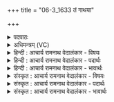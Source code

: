 +++
title = "06-3_1633 तं गाथया"

+++
<details><summary>पदपाठः</summary>

तम्। गा꣡थ꣢꣯या। पु꣡राण्या꣢। पु꣣नान꣢म्। अ꣣भि꣢। अ꣣नूषत। उत꣢। उ꣣। कृपन्त। धीत꣡यः꣢। दे꣣वा꣡ना꣢म्। ना꣡म꣢꣯। बि꣡भ्र꣢꣯तीः। १६३३।
</details>

<details><summary>अधिमन्त्रम् (VC)</summary>

- पवमानः सोमः
- रेभसूनू काश्यपौ
- अनुष्टुप्
- गान्धारः
</details>

<details><summary>हिन्दी : आचार्य रामनाथ वेदालंकार - विषयः</summary>

अगले मन्त्र में परमेश्वर की स्तुति और उसके फल का वर्णन है।
</details>

<details><summary>हिन्दी : आचार्य रामनाथ वेदालंकार - पदार्थः</summary>

पदार्थान्वय -  (पुनानम्)पवित्र करनेवाले(तम्)उस सोम की अर्थात् शुभ गुण-कर्मों की प्रेरणा करनेवाले परमात्मा की,स्तोता लोग(पुराण्या)सनातन(गाथया)वेद-गाथा से(अभ्यनूषत)स्तुति करते हैं।(उत उ)और(नाम)परमात्मा के प्रति नमन को(बिभ्रतीः)धारण करती हुई(देवानाम्)विद्वानों की(धीतयः)बुद्धियाँ और क्रियाएँ(कृपन्त)शक्तिशालिनी हो जाती हैं ॥३॥
</details>

<details><summary>हिन्दी : आचार्य रामनाथ वेदालंकार - भावार्थः</summary>

भावार्थ -  परमात्मा की स्तुति से स्तोताओं की वाणियाँ,प्रज्ञाएँ और क्रियाएँ बलवती होकर जीवन में उन्हें सफल करती हैं ॥३॥
</details>

<details><summary>संस्कृत : आचार्य रामनाथ वेदालंकार - विषयः</summary>

अथ परमेशस्तुतिं तत्फलं चाह।
</details>

<details><summary>संस्कृत : आचार्य रामनाथ वेदालंकार - पदार्थः</summary>

पदार्थान्वय -  (पुनानम्)पवित्रयन्तम्(तम्)सोमं शुभगुणप्रेरकं परमात्मानम्,स्तोतारः(पुराण्या)सनातन्या(गाथया)वेदवाचा।[गाथेति वाङ्नाम। निघं० १।११।] (अभ्यनूषत)अभिष्टुवन्ति।(उत उ)अपि च(नाम)परमात्मानं प्रति नमनम्(बिभ्रतीः)धारयन्त्यः(देवानाम्)विदुषाम्(धीतयः)प्रज्ञाः क्रियाश्च(कृपन्त)शक्तिमत्यो जायन्ते।[कृपू सामर्थ्ये,भ्वादिः।‘कृपो रो लः’अ० ८।२।१८ इति न प्रवर्तते,छन्दसि सर्वेषां विधीनां वैकल्पिकत्वात्]॥३॥
</details>

<details><summary>संस्कृत : आचार्य रामनाथ वेदालंकार - भावार्थः</summary>

भावार्थ -  परमात्मस्तुत्या स्तोतॄणां वाचः प्रज्ञाः क्रियाश्च बलवत्यो भूत्वा जीवने तान् सफलयन्ति ॥३॥
</details>
